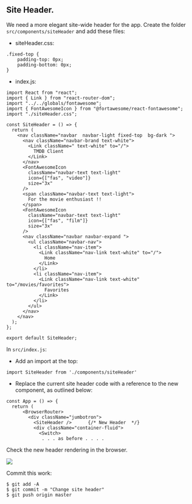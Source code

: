 ## Site Header.

We need a more elegant site-wide header for the app. Create the folder `src/components/siteHeader` and add these files:

+ siteHeader.css:
~~~
.fixed-top {
    padding-top: 0px;
    padding-bottom: 0px;
}
~~~

+ index.js:
~~~
import React from "react";
import { Link } from "react-router-dom";
import "../../globals/fontawesome";
import { FontAwesomeIcon } from "@fortawesome/react-fontawesome";
import "./siteHeader.css";

const SiteHeader = () => {
  return (
    <nav className="navbar  navbar-light fixed-top  bg-dark ">
      <nav className="navbar-brand text-white">
        <Link className=" text-white" to="/">
          TMDB Client
        </Link>
      </nav>
      <FontAwesomeIcon
        className="navbar-text text-light"
        icon={["fas", "video"]}
        size="3x"
      />
      <span className="navbar-text text-light">
        For the movie enthusiast !!
      </span>
      <FontAwesomeIcon
        className="navbar-text text-light"
        icon={["fas", "film"]}
        size="3x"
      />
      <nav className="navbar navbar-expand ">
        <ul className="navbar-nav">
          <li className="nav-item">
            <Link className="nav-link text-white" to="/">
              Home
            </Link>
          </li>
          <li className="nav-item">
            <Link className="nav-link text-white" to="/movies/favorites">
              Favorites
            </Link>
          </li>
        </ul>
      </nav>
    </nav>
  );
};

export default SiteHeader;
~~~

In `src/index.js`:
+ Add an import at the top:
~~~
import SiteHeader from './components/siteHeader'
~~~

+ Replace the current site header code with a reference to the new component,  as outlined below:
~~~
const App = () => {
  return (
      <BrowserRouter>
        <div className="jumbotron">
          <SiteHeader />      {/* New Header  */}
          <div className="container-fluid">
            <Switch>
             . . . as before . . . . 
~~~
Check the new header rendering in the browser.

![][home]

Commit this work:
~~~
$ git add -A
$ git commit -m "Change site header"
$ git push origin master
~~~

[home]: ./img/home.png
